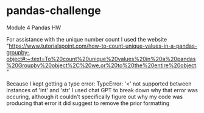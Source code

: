 # pandas-challenge
Module 4 Pandas HW


For assistance with the unique number count I used the website "https://www.tutorialspoint.com/how-to-count-unique-values-in-a-pandas-groupby-object#:~:text=To%20count%20unique%20values%20in%20a%20pandas%20Groupby%20object%2C%20we,or%20to%20the%20entire%20object."


Because I kept getting a type error: TypeError: '<' not supported between instances of 'int' and 'str' I used chat GPT to break down why that error was occuring, although it couldn't specifically figure out why my code was producing that error it did suggest to remove the prior formatting